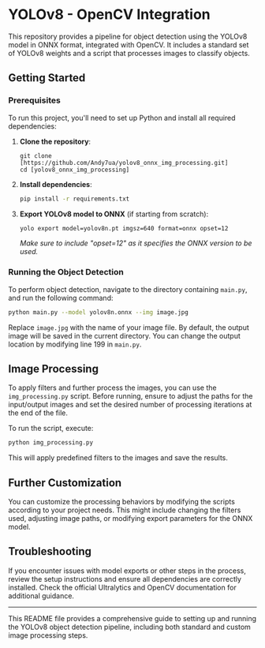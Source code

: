 # YOLOv8 - OpenCV Integration

This repository provides a pipeline for object detection using the YOLOv8 model in ONNX format, integrated with OpenCV. It includes a standard set of YOLOv8 weights and a script that processes images to classify objects.

## Getting Started

### Prerequisites

To run this project, you'll need to set up Python and install all required dependencies:

1. **Clone the repository**:
   ```
   git clone [https://github.com/Andy7ua/yolov8_onnx_img_processing.git]
   cd [yolov8_onnx_img_processing]
   ```

2. **Install dependencies**:
   ```bash
   pip install -r requirements.txt
   ```

3. **Export YOLOv8 model to ONNX** (if starting from scratch):
   ```bash
   yolo export model=yolov8n.pt imgsz=640 format=onnx opset=12
   ```
   _Make sure to include "opset=12" as it specifies the ONNX version to be used._

### Running the Object Detection

To perform object detection, navigate to the directory containing `main.py`, and run the following command:

```bash
python main.py --model yolov8n.onnx --img image.jpg
```

Replace `image.jpg` with the name of your image file. By default, the output image will be saved in the current directory. You can change the output location by modifying line 199 in `main.py`.

## Image Processing

To apply filters and further process the images, you can use the `img_processing.py` script. Before running, ensure to adjust the paths for the input/output images and set the desired number of processing iterations at the end of the file.

To run the script, execute:

```bash
python img_processing.py
```

This will apply predefined filters to the images and save the results.

## Further Customization

You can customize the processing behaviors by modifying the scripts according to your project needs. This might include changing the filters used, adjusting image paths, or modifying export parameters for the ONNX model.

## Troubleshooting

If you encounter issues with model exports or other steps in the process, review the setup instructions and ensure all dependencies are correctly installed. Check the official Ultralytics and OpenCV documentation for additional guidance.

---

This README file provides a comprehensive guide to setting up and running the YOLOv8 object detection pipeline, including both standard and custom image processing steps.